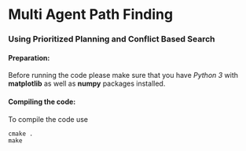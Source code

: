 # Multi Agent Path Finding
### Using Prioritized Planning and Conflict Based Search





#### Preparation:
Before running the code please make sure that you have *Python 3* with **matplotlib** as well as **numpy** packages installed.

#### Compiling the code:
To compile the code use
```linux
cmake .
make
```
